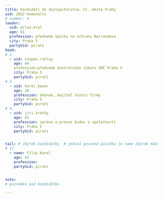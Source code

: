 ```yaml
---
title: Kandidáti do Zastupitelstva. hl. města Prahy
uid: 2022-komunalni
# number: 4
leader:
  uid: milan.kryl
  age: 61
  profession: předseda Spolku na ochranu Barrandova 
  city: Praha 5
  partyUid: pirati
head:
# 2.
  - uid: stepan.rattay
    age: 44
    profession:předseda kontrolního výboru ZMČ Praha 5
    city: Praha 5
    partyUid: pirati
# 3.
  - uid: karel.bauer
    age: 28
    profession: ekonom, majitel účetní firmy
    city: Praha 5
    partyUid: pirati
# 4.
  - uid: jiri.kratky
    age: 41
    profession: správa a provoz budov a společností
    city: Praha 5
    partyUid: pirati


tail: # zbytek kandidatky  # jediná povinná položka je name zbytek můžete vynechat  # věk se uvádí k poslednímu dni voleb
# 17.
  - name: Filip Karel
    age: 42
    profession:
    partyUid: pirati


note: 
# poznámka pod kandidátku

---
```

